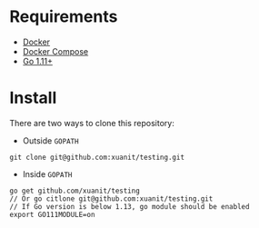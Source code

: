 # Requirements
* [Docker](https://docs.docker.com/install)
* [Docker Compose](https://docs.docker.com/compose/)
* [Go 1.11+](https://golang.org/project/)

# Install

There are two ways to clone this repository:
* Outside `GOPATH`
```
git clone git@github.com:xuanit/testing.git
```
* Inside `GOPATH`
```
go get github.com/xuanit/testing
// Or go citlone git@github.com:xuanit/testing.git
// If Go version is below 1.13, go module should be enabled
export GO111MODULE=on
``` 
